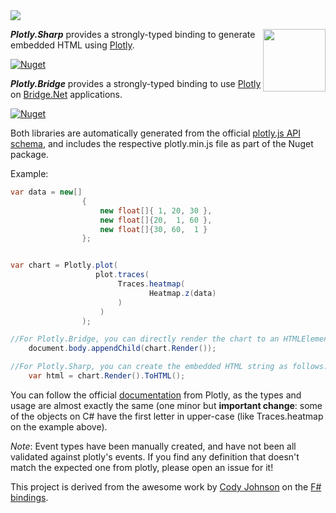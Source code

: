 <img src="https://raw.githubusercontent.com/curiosity-ai/plotly.bridge/master/Plotly.Bridge/plotly-bridge-logo.png"/>

<a href="https://curiosity.ai"><img src="https://curiosity.ai/assets/images/logos/curiosity.png" width="100" height="100" align="right" /></a>

_**Plotly.Sharp**_ provides a strongly-typed binding to generate embedded HTML using  [Plotly](https://plot.ly/javascript/).

[![Nuget](https://img.shields.io/nuget/v/Plotly.Sharp.svg?maxAge=0&colorB=brightgreen)](https://www.nuget.org/packages/Plotly.Sharp)

_**Plotly.Bridge**_ provides a strongly-typed binding to use [Plotly](https://plot.ly/javascript/) on [Bridge.Net](https://github.com/bridgedotnet/Bridge) applications. 

[![Nuget](https://img.shields.io/nuget/v/Plotly.Bridge.svg?maxAge=0&colorB=brightgreen)](https://www.nuget.org/packages/Plotly.Bridge)

Both libraries are automatically generated from the official [plotly.js API schema](https://raw.githubusercontent.com/plotly/plotly.js/master/dist/plot-schema.json), and includes  the respective plotly.min.js file as part of the Nuget package.

Example:

```csharp
var data = new[]
                {
                    new float[]{ 1, 20, 30 },
                    new float[]{20,  1, 60 },
                    new float[]{30, 60,  1 }
                };


var chart = Plotly.plot(
                   plot.traces(
                        Traces.heatmap(
                               Heatmap.z(data)
                        )
                    )
                );

//For Plotly.Bridge, you can directly render the chart to an HTMLElement:
    document.body.appendChild(chart.Render());

//For Plotly.Sharp, you can create the embedded HTML string as follows:
    var html = chart.Render().ToHTML();
```

You can follow the official [documentation](https://plot.ly/javascript/) from Plotly, as the types and usage are almost exactly the same (one minor but **important change**: some of the objects on C# have the first letter in upper-case (like Traces.heatmap on the example above).

*Note*: Event types have been manually created, and have not been all validated against plotly's events. If you find any definition that doesn't match the expected one from plotly, please open an issue for it!

This project is derived from the awesome work by [Cody Johnson](https://github.com/Shmew) on the [F# bindings](https://github.com/Shmew/Feliz.Plotly/).

